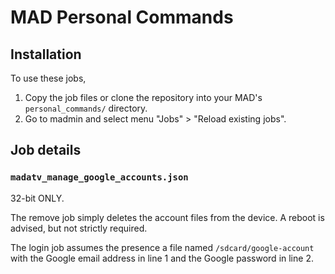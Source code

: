# MAD Personal Commands

## Installation

To use these jobs,

1) Copy the job files or clone the repository into your MAD's `personal_commands/` directory.
2) Go to madmin and select menu "Jobs" > "Reload existing jobs".

## Job details

### `madatv_manage_google_accounts.json`

32-bit ONLY.

The remove job simply deletes the account files from the device. A reboot is advised, but not strictly required.

The login job assumes the presence a file named `/sdcard/google-account` with the Google email address in line 1 and the Google password in line 2.

